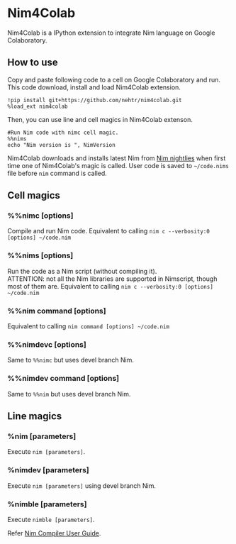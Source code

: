 # Nim4Colab
Nim4Colab is a IPython extension to integrate Nim language on Google Colaboratory.

## How to use
Copy and paste following code to a cell on Google Colaboratory and run.
This code download, install and load Nim4Colab extension.

```
!pip install git+https://github.com/nehtr/nim4colab.git
%load_ext nim4colab
```

Then, you can use line and cell magics in Nim4Colab extenson.

```
#Run Nim code with nimc cell magic.
%%nims
echo "Nim version is ", NimVersion
```

Nim4Colab downloads and installs latest Nim from [Nim nightlies](https://github.com/nim-lang/nightlies) when first time one of Nim4Colab's magic is called.
User code is saved to ``~/code.nims`` file before ``nim`` command is called.

## Cell magics

### %%nimc [options]
Compile and run Nim code.
Equivalent to calling ``nim c --verbosity:0 [options] ~/code.nim``

### %%nims [options]
Run the code as a Nim script (without compiling it).  
ATTENTION: not all the Nim libraries are supported in Nimscript, though most of them are.
Equivalent to calling ``nim c --verbosity:0 [options] ~/code.nim``

### %%nim command [options]
Equivalent to calling ``nim command [options] ~/code.nim``

### %%nimdevc [options]
Same to ``%%nimc`` but uses devel branch Nim.

### %%nimdev command [options]
Same to ``%%nim`` but uses devel branch Nim.

## Line magics

### %nim [parameters]
Execute ``nim [parameters]``.

### %nimdev [parameters]
Execute ``nim [parameters]`` using devel branch Nim.

### %nimble [parameters]
Execute ``nimble [parameters]``.

Refer [Nim Compiler User Guide](https://nim-lang.org/docs/nimc.html).

<!-- ## Samples
- [Basic](https://colab.research.google.com/drive/1aNmsJmgnxz-4yr1hT0ZdHh9-XQ_8dcRk)
- [Make PNG image](https://colab.research.google.com/drive/15w2dtk9QE8QDTsqMeRnWCzR7f2kSseoq)
- [Make animation PNG using EGL & OpenGL](https://colab.research.google.com/drive/1J0B0qVvovrJZJI1OU75jIMUjWnymi_6G) -->
